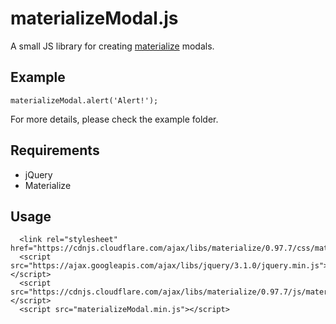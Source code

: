 # materializeModal.js

A small JS library for creating [materialize](http://materializecss.com/) modals.

## Example
```
materializeModal.alert('Alert!');
```

For more details, please check the example folder.

## Requirements

* jQuery
* Materialize

## Usage

```
  <link rel="stylesheet" href="https://cdnjs.cloudflare.com/ajax/libs/materialize/0.97.7/css/materialize.min.css">
  <script src="https://ajax.googleapis.com/ajax/libs/jquery/3.1.0/jquery.min.js"></script>
  <script src="https://cdnjs.cloudflare.com/ajax/libs/materialize/0.97.7/js/materialize.min.js"></script>
  <script src="materializeModal.min.js"></script>
```